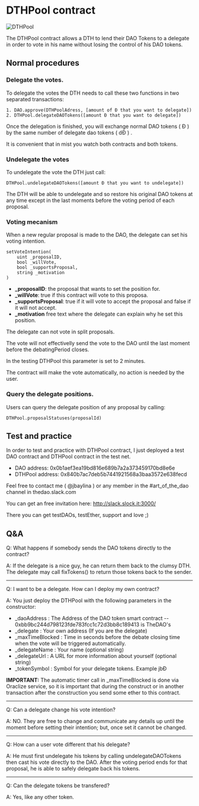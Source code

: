 # DTHPool contract

![DTHPool](http://i.imgur.com/2vUP8tE.png)

The DTHPool contract allows a DTH to lend their DAO Tokens to a delegate in order to vote in his name without losing the control of his DAO tokens.

## Normal procedures

### Delegate the votes.

To delegate the votes the DTH needs to call these two functions in two separated transactions:

    1. DAO.approve(DTHPoolAdress, [amount of Ð that you want to delegate])
    2. DTHPool.delegateDAOTokens([amount Ð that you want to delegate])

Once the delegation is finished, you will exchange normal DAO tokens ( Ð ) by the same
number of delegate dao tokens ( dÐ ) .

It is convenient that in mist you watch both contracts and both tokens.

### Undelegate the votes

To undelegate the vote the DTH just call:

    DTHPool.undelegateDAOTokens([amount Ð that you want to undelegate])

The DTH will be able to undelegate and so restore his original DAO tokens at any time except in the last moments before the voting period of each proposal.

### Voting mecanism

When a new regular proposal is made to the DAO, the delegate can set his voting intention.

    setVoteIntention(
        uint _proposalID,
        bool _willVote,
        bool _supportsProposal,
        string _motivation
    )

* **_proposalID**: the proposal that wants to set the position for.
* **_willVote**: true if this contract will vote to this proposa.
* **_supportsProposal**: true if it will vote to accept the proposal and false if it will not accept.
* **_motivation** free text where the delegate can explain why he set this position.

The delegate can not vote in split proposals.

The vote will not effectivelly send the vote to the DAO until the last moment before the
debatingPeriod closes.

In the testing DTHPool this parameter is set to 2 minutes.

The contract will make the vote automatically, no action is needed by the user.

### Query the delegate positions.

Users can query the delegate position of any proposal by calling:

    DTHPool.proposalStatuses(proposalId)


## Test and practice

In order to test and practice with DTHPool contract, I just deployed a test DAO contract and DTHPool contract in the test net.

* DAO address: 0x0b1aef3ea19bd816e689b7a2a373459170bd8e6e
* DTHPool address: 0x840b7ac7deb5b7441921568a3baa3572e638fecd

Feel free to contact me ( @jbaylina ) or any member in the #art_of_the_dao channel in thedao.slack.com

You can get an free invitation here: http://slack.slock.it:3000/

There you can get testDAOs, testEther, support and love ;)

## Q&A

Q: What happens if somebody sends the DAO tokens directly to the contract?

A: If the delegate is a nice guy, he can return them back to the clumsy DTH. The delegate may call fixTokens() to return those tokens back to the sender.

---
Q: I want to be a delegate. How can I deploy my own contract?

A: You just deploy the DTHPool with the following parameters in the constructor:

* _daoAddress : The Address of the DAO token smart contract -- 0xbb9bc244d798123fde783fcc1c72d3bb8c189413 is TheDAO's
* _delegate : Your own address (If you are the delegate)
* _maxTimeBlocked : Time in seconds before the debate closing time when the vote will be triggered automatically.
* _delegateName : Your name (optional string)
* _delegateUrl : A URL for more information about yourself (optional string)
* _tokenSymbol : Symbol for your delegate tokens. Example jbÐ

**IMPORTANT:** The automatic timer call in _maxTimeBlocked is done via Oraclize service, so it is important that during the construct or in another transaction after the construction you send some ether to this contract.

---
Q: Can a delegate change his vote intention?

A: NO. They are free to change and communicate any details up until the moment before setting their intention; but, once set it cannot be changed.

---
Q: How can a user vote different that his delegate?

A: He must first undelegate his tokens by calling undelegateDAOTokens then cast his vote directly to the DAO. After the voting period ends for that proposal, he is able to safely delegate back his tokens.

---
Q: Can the delegate tokens be transfered?

A: Yes, like any other token.

